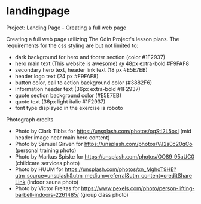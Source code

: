 # landingpage

Project: Landing Page - Creating a full web page

Creating a full web page utilizing The Odin Project's lesson plans.
The requirements for the css styling are but not limited to:

- dark background for hero and footer section (color #1F2937)
- hero main text (This website is awesome) @ 48px extra-bold #F9FAF8
- secondary hero text, header link text (18 px #E5E7EB)
- header logo text (24 px #F9FAF8)
- button color, call to action background color (#3882F6)
- information header text (36px extra-bold #1F2937)
- quote section background color (#E5E7EB)
- quote text (36px light italic #1F2937)
- font type displayed in the exercise is roboto

Photograph credits

- Photo by Clark Tibbs for https://unsplash.com/photos/oqStl2L5oxI (mid header image near main hero content)
- Photo by Samuel Girven for https://unsplash.com/photos/VJ2s0c20qCo (personal training photo)
- Photo by Markus Spiske for https://unsplash.com/photos/OO89_95aUC0 (childcare services photo)
- Photo by HUUM for https://unsplash.com/photos/xn_MghoT9HE?utm_source=unsplash&utm_medium=referral&utm_content=creditShareLink (indoor sauna photo)
- Photo by Victor Freitas for https://www.pexels.com/photo/person-lifting-barbell-indoors-2261485/ (group class photo)
